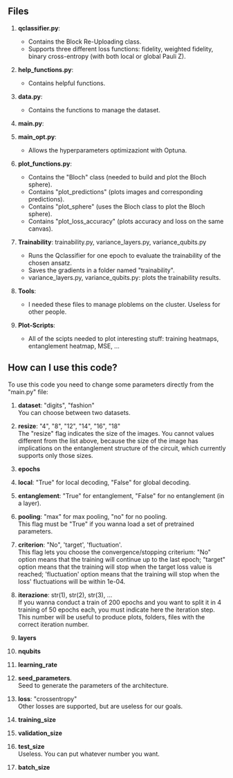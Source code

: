## Files

1. **qclassifier.py**:

   - Contains the Block Re-Uploading class.
   - Supports three different loss functions: fidelity, weighted fidelity, binary cross-entropy (with both local or global Pauli Z).

2. **help_functions.py**:

   - Contains helpful functions.

3. **data.py**:

   - Contains the functions to manage the dataset.

4. **main.py**:

5. **main_opt.py**:

   - Allows the hyperparameters optimizaziont with Optuna.

6. **plot_functions.py**:

   - Contains the "Bloch" class (needed to build and plot the Bloch sphere).
   - Contains "plot_predictions" (plots images and corresponding predictions).
   - Contains "plot_sphere" (uses the Bloch class to plot the Bloch sphere).
   - Contains "plot_loss_accuracy" (plots accuracy and loss on the same canvas).

7. **Trainability**: trainability.py, variance_layers.py, variance_qubits.py

   - Runs the Qclassifier for one epoch to evaluate the trainability of the chosen ansatz.
   - Saves the gradients in a folder named "trainability".
   - variance_layers.py, variance_qubits.py: plots the trainability results.

8. **Tools**:

   - I needed these files to manage ploblems on the cluster. Useless for other people.

9. **Plot-Scripts**:

   - All of the scipts needed to plot interesting stuff: training heatmaps, entanglement heatmap, MSE, ...

## How can I use this code?

To use this code you need to change some parameters directly from the "main.py" file:

1. **dataset**: "digits", "fashion"<br>
   You can choose between two datasets.

2. **resize**: "4", "8", "12", "14", "16", "18"<br>
   The "resize" flag indicates the size of the images. You cannot values different from the list above, because the size
   of the image has implications on the entanglement structure of the circuit, which currently supports only those sizes.

3. **epochs**

4. **local**: "True" for local decoding, "False" for global decoding.

5. **entanglement**: "True" for entanglement, "False" for no entanglement (in a layer).

6. **pooling**: "max" for max pooling, "no" for no pooling.<br>
   This flag must be "True" if you wanna load a set of pretrained parameters.

7. **criterion**: "No", 'target', 'fluctuation'.<br>
   This flag lets you choose the convergence/stopping criterium: "No" option means that the training will continue up to the last epoch;
   "target" option means that the training will stop when the target loss value is reached; 'fluctuation' option means that the training will stop when the
   loss' fluctuations will be within 1e-04.

8. **iterazione**: str(1), str(2), str(3), ...<br>
   If you wanna conduct a train of 200 epochs and you want to split it in 4 training of 50 epochs each, you must indicate here
   the iteration step. This number will be useful to produce plots, folders, files with the correct iteration number.

9. **layers**

10. **nqubits**

11. **learning_rate**

12. **seed_parameters**.<br>
    Seed to generate the parameters of the architecture.

13. **loss**: "crossentropy"<br>
    Other losses are supported, but are useless for our goals.

14. **training_size**

15. **validation_size**

16. **test_size**<br>
    Useless. You can put whatever number you want.

17. **batch_size**
